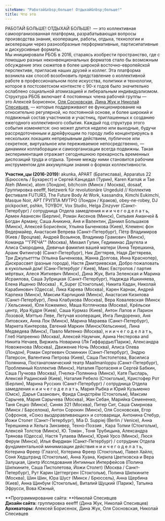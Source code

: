```yaml
---
siteName: "Работай&nbsp;больше! Отдыхай&nbsp;больше!"
title: Что это
---
```

РАБОТАЙ БОЛЬШЕ! ОТДЫХАЙ БОЛЬШЕ!  — это коллективная самоорганизованная платформа, разрабатывающая вопросы производства знания, кооперации, работы, отдыха, технологии и акселерации через разнообразные перформативные, партисипативные и дискурсивные форматы.  
Мы инициировали РБОБ в 2016, стараясь изобрести пространство, где с помощью разных неконвенциональных форматов стало бы возможным обсуждение этих сюжетов в более широкой восточно-европейской перспективе, пригласив наших друзей и коллег. Эта платформа возникла как способ возобновить представление о коллективной работе в профессиональном поле искусства, политики и технологии, которое в постсоветском контексте с 90-х годов было значительно ослаблено социальной атомизацией и либеральным индивидуализмом.  
Структура РБОБ включает 4 постоянных члена рабочей группы — это Алексей Борисенок, [Оля Сосновская][1], [Дина Жук и Николай Спесивцев][2], — которые поддерживают ее функционирование на относительно регулярной, но постоянной основе, и более широкий и подвижный состав участников и участниц, приглашенных к созданию ежегодного коллективного события. Каждый год структура этого события изменяется: оно может длится неделю или выходные, будучи рассредоточенным и дрейфующим по городу либо концентрируясь в нескольких локациях непрерывным действием, публичное или секретное, виртуальное или переживаемое непосредственно, — динамики коллаборации и самоорганизации всегда подвижны. Такая экспериментация отражает сегодняшнюю прекарность временных диспозиций труда и отдыха. Трение между ними становится рабочим инструментом для аккумуляции знания о формах коллективности.  

**Участни_цы (2016-2019):** akunka, APART (Братислава), Apparatus 22 (Брюссель / Бухарест) и Сергей Канцедал (Турин), Karen Karnak и Tae Ateh (Минск), atom (Лондон), bitchcoin (Минск / Москва), dosaaf, Группировка eeefff, Netzwerk für revolutionäre Ungeduld // Коллектив фестиваля FUTUR3, The Future Body At Work, kassandra, Kimchi Eukimchi, Masque Noir, АРТ ГРУППА МУТРО (Лондон / Краков), obey-ne-robey, DJ pickpocket, pshkn, TOYBOY, Vox Studio, Helga Zinzyver (Санкт-Петербург) / сотрудница Отдела замедления н и и ч е г о д е л а т ь, Армен Аванесян (Берлин), Роман Аксенов (Минск), Сильвия Аманчей & Богдан Арману, Саша Аникина, Аня и Валентин, Даниил Большаков (Минск), Алексей Борисёнок, Ульяна Быченкова (Киев), Клеменс фон Ведермайер, Анастасия Вепрева (Санкт-Петербург), Пётр Владимиров (Киев / Вроцлав), Андрей Возьянов, Владимир Грамович (Минск), Команда ""ГРЕЧА"" (Москва), Михаил Гулин, Гедиминас Даугела и Алиса Смородина, Девичья фамилия вашей матери (Анна Терешкина, Араик Фитингоф) (Санкт-Петербург), Ник Дегтярев, Надя Дегтярева, Три Джульеттты (Ульяна Быченкова, Жанна Долгова, Инна Краснопер), Дискрассвет (разные города), Настя Дмитриевская, Добро пожаловать в кукольный дом! (Санк-Петербург / Киев), Макс Евстропов / партия мёртвых, Алеся Житкевич (Минск), Дина Жук, Вита Зеленская и Марина Исраилова, Саша Зубрицкая (Санкт-Петербург), Надежда Ишкиняева, Елена Ищенко (Москва) , K_Super (Стокгольм), Никита Кадан, Николай Карабинович (Одесса), Лика Карева (Москва), Карен Карнак, Андрей Карпека (Минск), Максим Карпицкий (Минск), Анастасия Кизилова (Санкт-Петербург), Лена Клабукова (Москва), Вера Ковалевская (Минск / Хельсинки), Юля Кожемяко, Маша Котлячкова (Москва), Крёльски центр, Ира Кудря (Киев), Саша Курмаз (Киев), Антон Лапов и Ларион Лозовой, Мэттью Леве, Летучая кооперация, Инга Линдоренко, Аня Литовских, Анна Лок (Минск), Марина Мараева (Санкт-Петербург), Маркета Кинтерова, Евгений Маркин (Минск/Хельсинки), Лина Медведева (Минск), Павло Митенко (Москва), н и и ч е г о д е л а т ь, Глеб Напреенко (Москва), Алексей Наумчик, Арина Нестерова and Никита Нечаев, Виржиль Новарина  (Ля Гиффардье/Париж), Александра Новоженова (Москва), Движение Ночь (Москва), Алиса Олева (Лондон), Роман Сергеевич Осминкин (Санкт-Петербург), Эндрю Патерсон, Валентина Петрова (Киев), Саша Пистолетова, Василиса Полянина, Постанатомический театр Maailmanloppu (Санкт-Петербург), Проблемный Коллектив (Минск), Наталия Протасеня и Сергей Бабкин, Саша Пучкова (Москва), Пчелка-Полянина (Минск), Катя Пысларь, Алексей Радинский (Киев), Наталия Ребело (Стокгольм), Кристофер Рот (Берлин), Марина Русских (Санкт-Петербург) / сотрудница Отдела замедления н и и ч е г о д е л а т ь, Мария Рыбка и Юрий Кузьменко (Омск), Дарья Сазанович, Фрида Сандстрём (Стокгольм), Максим Сарычев, Мария Сарычева (Москва), Жан Себан, Марийка Семененко, Таня Сецко (Минск), Синяя 321 (Москва), Питер Сит, Саша Смирнова (Минск / Барселона), Антон Сорокин (Минск), Оля Сосновская, Егор Софронов, «Союз выздоравливающих» и сотоварищи, Антонина Стебур, Йожи Столет (Санкт-Петербург), Mia D. Suppiej (Berlin / Venice), Анна Терешкина и Хельга Зинзивер, Техно-Поэзия
, Кара Толми (Стокгольм), Алексей Толстов (Минск), Ю. Томан , Тоня Трубицына, Александра Трянова (Одесса), Настя Тулаева (Минск), Юрий Урсо (Минск), Люся Ферум (Минск), Илья Фирдман (Санкт-Петербург) / сотрудник Отдела фундаментальной минимизации действия н и и ч е г о д е л а т ь, Котерина Фреер (Глазго), Котерина Фреер (Стокгольм), Павел Хайло, Соня Хедштранд (Стокгольм), Анна Хуана, Кирила Цветковска и Вера Залуцкая, Центр Исследования Интимных Интерфейсов (Полина Шилкините, Саша Пистолетова, Йожи Столет) (Москва / Санкт-Петербург), Рут Карин Цеттергрен (Стокгольм), Полина Шилкините (Москва), Шин Шин, Юра Шуст (Минск / Брюссель), Анна Щербина (Киев), Анна Щинбум (Стокгольм), Виталий Щуцкий (Париж), Татьяна Эфрусси, Вова Южный,
  
**Программирование сайта: **Николай Спесивцев  
**Дизайн сайта:** группировка eeefff (Дина Жук, Николай Спесивцев)  
**Архиваторы:** Алексей Борисенок, Дина Жук, Оля Сосновская, Николай Спесивцев

[1]:	http://oliasosnovskaya.com/
[2]:	https://eeefff.org/
